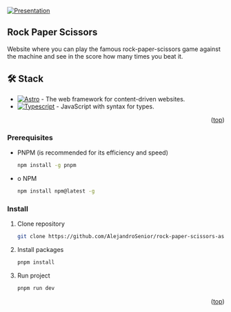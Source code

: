 <a name="readme-top"></a>

<div align=center">
<a href="https://rock-paper-scissors-astro.vercel.app">
  <img src="./public/img/presentation.avif" alt="Presentation" />
</a>

## Rock Paper Scissors

Website where you can play the famous rock-paper-scissors game against the machine and see in the score how many times you beat it.

</div>

## 🛠️ Stack

- [![Astro][astro-badge]][astro-url] - The web framework for content-driven websites.
- [![Typescript][typescript-badge]][typescript-url] - JavaScript with syntax for types.

<p align="right">(<a href="#readme-top">top</a>)</p>

[astro-url]: https://astro.build/
[typescript-url]: https://www.typescriptlang.org/
[tailwind-url]: https://tailwindcss.com/
[astro-badge]: https://img.shields.io/badge/Astro-fff?style=for-the-badge&logo=astro&logoColor=bd303a&color=352563
[typescript-badge]: https://img.shields.io/badge/Typescript-007ACC?style=for-the-badge&logo=typescript&logoColor=white&color=blue

### Prerequisites

- PNPM (is recommended for its efficiency and speed)

  ```sh
  npm install -g pnpm
  ```

- o NPM

  ```sh
  npm install npm@latest -g
  ```

### Install

1. Clone repository

   ```sh
   git clone https://github.com/AlejandroSenior/rock-paper-scissors-astro
   ```

2. Install packages

   ```sh
   pnpm install
   ```

3. Run project

   ```sh
   pnpm run dev
   ```

<p align="right">(<a href="#readme-top">top</a>)</p>
